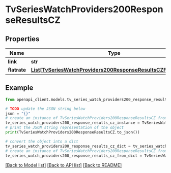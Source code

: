 # TvSeriesWatchProviders200ResponseResultsCZ


## Properties

Name | Type | Description | Notes
------------ | ------------- | ------------- | -------------
**link** | **str** |  | [optional] 
**flatrate** | [**List[TvSeriesWatchProviders200ResponseResultsCZFlatrateInner]**](TvSeriesWatchProviders200ResponseResultsCZFlatrateInner.md) |  | [optional] 

## Example

```python
from openapi_client.models.tv_series_watch_providers200_response_results_cz import TvSeriesWatchProviders200ResponseResultsCZ

# TODO update the JSON string below
json = "{}"
# create an instance of TvSeriesWatchProviders200ResponseResultsCZ from a JSON string
tv_series_watch_providers200_response_results_cz_instance = TvSeriesWatchProviders200ResponseResultsCZ.from_json(json)
# print the JSON string representation of the object
print(TvSeriesWatchProviders200ResponseResultsCZ.to_json())

# convert the object into a dict
tv_series_watch_providers200_response_results_cz_dict = tv_series_watch_providers200_response_results_cz_instance.to_dict()
# create an instance of TvSeriesWatchProviders200ResponseResultsCZ from a dict
tv_series_watch_providers200_response_results_cz_from_dict = TvSeriesWatchProviders200ResponseResultsCZ.from_dict(tv_series_watch_providers200_response_results_cz_dict)
```
[[Back to Model list]](../README.md#documentation-for-models) [[Back to API list]](../README.md#documentation-for-api-endpoints) [[Back to README]](../README.md)


